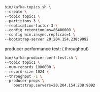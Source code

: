 ```bash
bin/kafka-topics.sh \
--create \
--topic topic1 \
--partitions 3 \
--replication-factor 3 \
--config retention.ms=86400000 \
--config min.insync.replicas=1 \
--bootstrap-server 20.204.154.238:9092
```

producer performance test: ( throughput)

```bash
bin/kafka-producer-perf-test.sh \
--topic topic1 \
--num-records 1000000 \
--record-size 1024 \
--throughput -1 \
--producer-props \
    bootstrap.servers=20.204.154.238:9092
```
